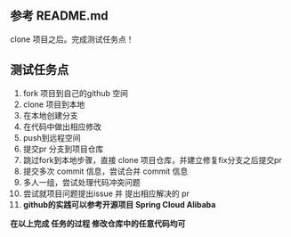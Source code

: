 ## 参考 README.md

clone 项目之后。完成测试任务点！

## 测试任务点

1. fork 项目到自己的github 空间
2. clone 项目到本地
3. 在本地创建分支 
4. 在代码中做出相应修改
5. push到远程空间
6. 提交pr 分支到项目仓库
7. 跳过fork到本地步骤，直接 clone 项目仓库，并建立修复fix分支之后提交pr
8. 提交多次 commit 信息，尝试合并 commit 信息
9. 多人一组，尝试处理代码冲突问题
9. 尝试就项目问题提出issue 并 提出相应解决的 pr
9. **github的实践可以参考开源项目 Spring Cloud Alibaba**

**在以上完成 任务的过程 修改仓库中的任意代码均可**